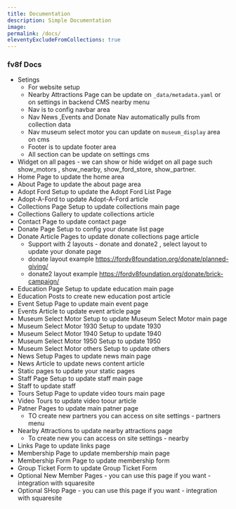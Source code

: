 ```yaml
---
title: Documentation
description: Simple Documentation
image: 
permalink: /docs/
eleventyExcludeFromCollections: true
---
```

### fv8f Docs

+ Setings 
    - For website setup
    - Nearby Attractions Page can be update on `_data/metadata.yaml` or on settings in backend CMS nearby menu
    - Nav is to config navbar area
    - Nav News ,Events and Donate Nav automatically pulls from collection data
    - Nav museum select motor you can update on `museum_display` area on cms
    - Footer is to update footer area
    - All section can be update on settings cms
+ Widget on all pages - we can show or hide widget on all page such show_motors , show_nearby, show_ford_store, show_partner.
+ Home Page to update the home area
+ About Page to update the about page area
+ Adopt Ford Setup to update the Adopt Ford List Page
+ Adopt-A-Ford to update Adopt-A-Ford article
+ Collections Page Setup to update collections main page
+ Collections Gallery to update collections article
+ Contact Page to update contact page
+ Donate Page Setup to config your donate list page
+ Donate Article Pages to update donate collections page article
    - Support with 2 layouts - donate and donate2 , select layout to update your donate page
    - donate layout example https://fordv8foundation.org/donate/planned-giving/
    - donate2 layout example https://fordv8foundation.org/donate/brick-campaign/
+ Education Page Setup to update education main page
+ Education Posts to create new education post article
+ Event Setup Page to update main event page
+ Events Article to update event article page
+ Museum Select Motor Setup to update Museum Select Motor main page
+ Museum Select Motor 1930 Setup to update 1930
+ Museum Select Motor 1940 Setup to update 1940
+ Museum Select Motor 1950 Setup to update 1950
+ Museum Select Motor others Setup to update others
+ News Setup Pages to update news main page
+ News Article to update news content article
+ Static pages to update your static pages
+ Staff Page Setup to update staff main page
+ Staff to update staff
+ Tours Setup Page to update video tours main page
+ Video Tours to update video toour article
+ Patner Pages to update main patner page
    - TO create new partners you can access on site settings - partners menu
+ Nearby Attractions to update nearby attractions page
    - To create new you can access on site settings - nearby
+ Links Page to update links page
+ Membership Page to update membership main page
+ Membership Form Page to update membership form
+ Group Ticket Form to update Group Ticket Form
+ Optional New Member Pages - you can use this page if you want - integration with squaresite
+ Optional SHop Page - you can use this page if you want - integration with squaresite

